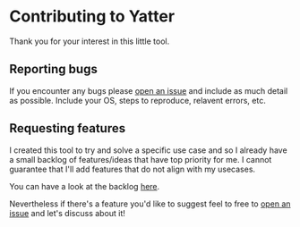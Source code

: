 # Contributing to Yatter

Thank you for your interest in this little tool.

## Reporting bugs

If you encounter any bugs please [open an issue](https://github.com/AntonisManiatis/yatter/issues/new/choose) and include as much detail as possible. Include your OS, steps to reproduce, relavent errors, etc.

## Requesting features

I created this tool to try and solve a specific use case and so I already have a small backlog of features/ideas that have top priority for me. I cannot guarantee that I'll add features that do not align with my usecases.

You can have a look at the backlog [here](https://github.com/users/AntonisManiatis/projects/4).

Nevertheless if there's a feature you'd like to suggest feel to free to [open an issue](https://github.com/AntonisManiatis/yatter/issues/new/choose) and let's discuss about it!
